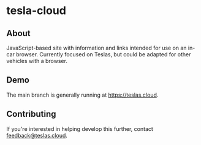 # tesla-cloud

## About

JavaScript-based site with information and links intended for use on an in-car browser. Currently focused on Teslas, but could be adapted for other vehicles with a browser.

## Demo

The main branch is generally running at <https://teslas.cloud>.

## Contributing

If you're interested in helping develop this further, contact <feedback@teslas.cloud>.

